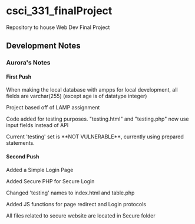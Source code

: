 # csci_331_finalProject
Repository to house Web Dev Final Project

## Development Notes
### Aurora's Notes
#### First Push
<p>When making the local database with ampps for local development, all fields are varchar(255) (except age is of datatype integer)</p>
<p>Project based off of LAMP assignment</p>
<p>Code added for testing purposes. "testing.html" and "testing.php" now use input fields instead of API</p>
<p>Current 'testing' set is **NOT VULNERABLE**, currently using prepared statements. </p> 

#### Second Push
<p>Added a Simple Login Page</p>
<p>Added Secure PHP for Secure Login</p>
<p>Changed 'testing' names to index.html and table.php</p>
<p>Added JS functions for page redirect and Login protocols</p>
<p>All files related to secure website are located in Secure folder</p>